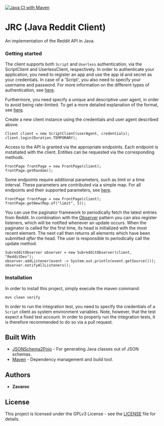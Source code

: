 [![Java CI with Maven](https://github.com/Zavarov/JRA/actions/workflows/maven.yml/badge.svg)](https://github.com/Zavarov/JRA/actions/workflows/maven.yml)

# JRC (Java Reddit Client)

An implementation of the Reddit API in Java.

### Getting started

The client supports both `Script` and `Userless` authentication, via the ScriptClient and
UserlessClient, respectively. In order to authenticate your application, you need to register an app
and use the app id and secret as your credentials. In case of a 'Script', you also need to specify
your username and password. For more information on the different types of authentication, see
[here](https://github.com/reddit-archive/reddit/wiki/OAuth2).

Furthermore, you need specify a unique and descriptive user agent, in order to avoid being
rate-limited. To get a more detailed explanation of the format, see
[here](https://github.com/reddit-archive/reddit/wiki/API).

Create a new client instance using the credentials and user agent described above.

```
Client client = new ScriptClient(userAgent, credentials);
client.login(Duration.TEMPORARY);
```

Access to the API is granted via the appropriate endpoints. Each endpoint is instatiated with the
client. Entities can be requested via the corresponding methods.

```
FrontPage frontPage = new FrontPage(client);
frontPage.getRandom();
```

Some endpoints require additional parameters, such as limit or a time interval. These parameters 
are contributed via a simple map. For all endpoints and their supported parameters, see
[here](https://www.reddit.com/dev/api).

```
FrontPage frontPage = new FrontPage(client);
frontPage.getNew(Map.of("limit", 5));
```

You can use the paginator framework to periodically fetch the latest entries from Reddit. In
combination with the [Observer](https://en.wikipedia.org/wiki/Observer_pattern) pattern you can also
register listeners, which will be notified whenever an update occurs.
When the paginator is called for the first time, its head is initialized with the most recent
element. The next call then returns all elements which have been submitted _after_ the head.
The user is responsible to periodically call the update method.


```
SubredditObserver observer = new SubredditObserver(client, "RedditDev");
observer.addListener(event -> System.out.println(event.getSource()));
observer.notifyAllListeners();
```

### Installation

In order to install this project, simply execute the maven command:

```
mvn clean verify
```

In order to run the integration test, you need to specify the credentials of a `Script` client as
system environment variables. Note, however, that the test expect a fixed test account. In order to
properly run the integration tests, it is therefore recommended to do so via a pull request.

## Built With

* [JSONSchema2Pojo](https://github.com/joelittlejohn/jsonschema2pojo) - For generating Java classes out of JSON schemas.
* [Maven](https://maven.apache.org/) - Dependency management and build tool.

## Authors

* **Zavarov**

## License

This project is licensed under the GPLv3 License - see the [LICENSE](LICENSE) file for details.

